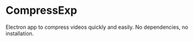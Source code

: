 # CompressExp
Electron app to compress videos quickly and easily. No dependencies, no installation.
